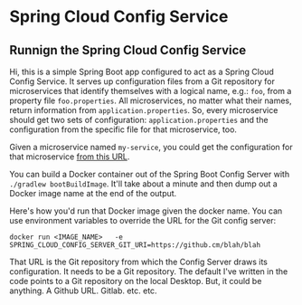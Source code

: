 # Spring Cloud Config Service 




## Runnign the Spring Cloud Config Service

Hi, this is a simple Spring Boot app configured to act as a Spring Cloud Config Service. It serves up configuration files from a Git repository
for microservices that identify themselves with a logical name, e.g.: `foo`, from a property file `foo.properties`. All microservices, no matter what their names, 
return information from `application.properties`. So, every microservice should get two sets of configuration: `application.properties` and the configuration from the specific file for that microservice, too.

Given a microservice named `my-service`, you could get the configuration for that microservice [from this URL](http://localhost:8080/my-service/default).

You can build a Docker container out of the Spring Boot Config Server with `./gradlew bootBuildImage`. It'll take about a minute and then dump out a Docker image name at the end of the output. 

Here's how you'd run that Docker image given the docker name. You can use environment variables to override the URL for the Git config server:

`docker run <IMAGE_NAME>   -e SPRING_CLOUD_CONFIG_SERVER_GIT_URI=https://github.cm/blah/blah `
 
 That URL is the Git repository from which the Config Server draws its configuration. It needs to be a Git repository. The default I've written in the code points to a Git repository on the local Desktop.  But, it could be anything. A Github URL. Gitlab. etc. etc. 
 
 
